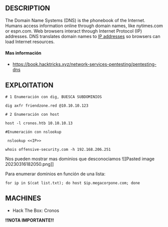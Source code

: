 
## DESCRIPTION
The Domain Name Systems (DNS) is the phonebook of the Internet. Humans access information online through domain names, like nytimes.com or espn.com. Web browsers interact through Internet Protocol (IP) addresses. DNS translates domain names to [IP addresses](https://www.cloudflare.com/learning/dns/glossary/what-is-my-ip-address/) so browsers can load Internet resources.

#### Mas información
* https://book.hacktricks.xyz/network-services-pentesting/pentesting-dns

## EXPLOITATION

```
# 1 Enumeración con dig, BUESCA SUBDOMINIOS

dig axfr friendzone.red @10.10.10.123

# 2 Enumeración con host

host -l cronos.htb 10.10.10.13 

#Enumeración con nslookup

 nslookup <<IP>>

whois offensive-security.com -h 192.168.206.251
```

Nos pueden mostrar mas dominios que desconociamos
![[Pasted image 20230316182050.png]]

Para enumerar dominios en función de una lista:

```
for ip in $(cat list.txt); do host $ip.megacorpone.com; done
```

## MACHINES

* Hack The Box: Cronos

**!!NOTA IMPORTANTE!!** 